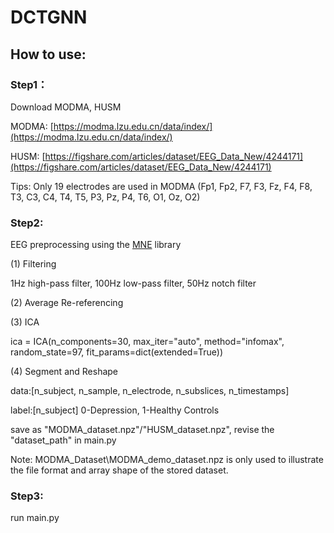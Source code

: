 # DCTGNN
## How to use:
### Step1：
Download MODMA, HUSM

MODMA: [https://modma.lzu.edu.cn/data/index/](https://modma.lzu.edu.cn/data/index/)

HUSM: [https://figshare.com/articles/dataset/EEG_Data_New/4244171](https://figshare.com/articles/dataset/EEG_Data_New/4244171)

Tips: Only 19 electrodes are used in MODMA (Fp1, Fp2, F7, F3, Fz, F4, F8, T3, C3, C4, T4, T5, P3, Pz, P4, T6, O1, Oz, O2)

### Step2:
EEG preprocessing using the [MNE](https://mne.tools/stable/index.html) library 

(1) Filtering

1Hz high-pass filter, 100Hz low-pass filter, 50Hz notch filter

(2) Average Re-referencing

(3) ICA

ica = ICA(n_components=30, max_iter="auto", method="infomax", random_state=97, fit_params=dict(extended=True))

(4) Segment and Reshape

data:[n_subject, n_sample, n_electrode, n_subslices, n_timestamps\]

label:[n_subject\]  0-Depression, 1-Healthy Controls 

save as "MODMA_dataset.npz"/"HUSM_dataset.npz", revise the "dataset_path" in main.py

Note: MODMA_Dataset\MODMA_demo_dataset.npz is only used to illustrate the file format and array shape of the stored dataset.

### Step3:
run main.py
